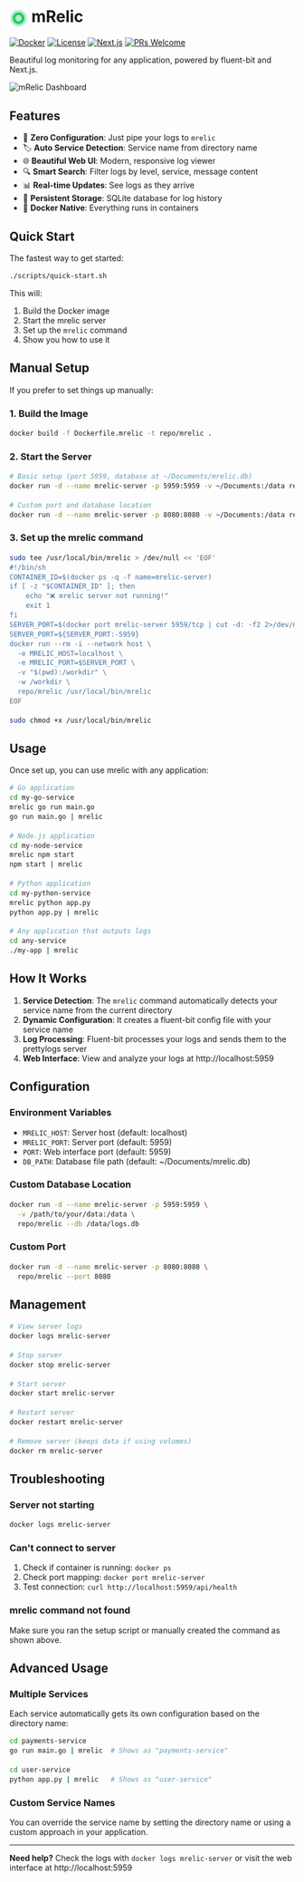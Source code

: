 # <img src="public/favicon.svg" width="32" height="32" style="vertical-align: middle"> mRelic

[![Docker](https://img.shields.io/badge/docker-ready-blue.svg)](https://www.docker.com/)
[![License](https://img.shields.io/badge/license-MIT-green.svg)](LICENSE)
[![Next.js](https://img.shields.io/badge/next.js-14.0-black.svg)](https://nextjs.org)
[![PRs Welcome](https://img.shields.io/badge/PRs-welcome-brightgreen.svg)](http://makeapullrequest.com)

Beautiful log monitoring for any application, powered by fluent-bit and Next.js.

![mRelic Dashboard](https://github.com/user-attachments/assets/271644cc-5e8b-404e-8d8f-a51c577b902f)

## Features

- 🚀 **Zero Configuration**: Just pipe your logs to `mrelic`
- 🏷️ **Auto Service Detection**: Service name from directory name
- 🌐 **Beautiful Web UI**: Modern, responsive log viewer
- 🔍 **Smart Search**: Filter logs by level, service, message content
- 📊 **Real-time Updates**: See logs as they arrive
- 💾 **Persistent Storage**: SQLite database for log history
- 🐳 **Docker Native**: Everything runs in containers

## Quick Start

The fastest way to get started:

```bash
./scripts/quick-start.sh
```

This will:
1. Build the Docker image
2. Start the mrelic server
3. Set up the `mrelic` command
4. Show you how to use it

## Manual Setup

If you prefer to set things up manually:

### 1. Build the Image
```bash
docker build -f Dockerfile.mrelic -t repo/mrelic .
```

### 2. Start the Server
```bash
# Basic setup (port 5959, database at ~/Documents/mrelic.db)
docker run -d --name mrelic-server -p 5959:5959 -v ~/Documents:/data repo/mrelic

# Custom port and database location
docker run -d --name mrelic-server -p 8080:8080 -v ~/Documents:/data repo/mrelic --port 8080 --db /data/custom.db
```

### 3. Set up the mrelic command
```bash
sudo tee /usr/local/bin/mrelic > /dev/null << 'EOF'
#!/bin/sh
CONTAINER_ID=$(docker ps -q -f name=mrelic-server)
if [ -z "$CONTAINER_ID" ]; then
    echo "❌ mrelic server not running!"
    exit 1
fi
SERVER_PORT=$(docker port mrelic-server 5959/tcp | cut -d: -f2 2>/dev/null)
SERVER_PORT=${SERVER_PORT:-5959}
docker run --rm -i --network host \
  -e MRELIC_HOST=localhost \
  -e MRELIC_PORT=$SERVER_PORT \
  -v "$(pwd):/workdir" \
  -w /workdir \
  repo/mrelic /usr/local/bin/mrelic
EOF

sudo chmod +x /usr/local/bin/mrelic
```

## Usage

Once set up, you can use mrelic with any application:

```bash
# Go application
cd my-go-service
mrelic go run main.go
go run main.go | mrelic

# Node.js application
cd my-node-service  
mrelic npm start
npm start | mrelic

# Python application
cd my-python-service
mrelic python app.py
python app.py | mrelic

# Any application that outputs logs
cd any-service
./my-app | mrelic
```

## How It Works

1. **Service Detection**: The `mrelic` command automatically detects your service name from the current directory
2. **Dynamic Configuration**: It creates a fluent-bit config file with your service name
3. **Log Processing**: Fluent-bit processes your logs and sends them to the prettylogs server
4. **Web Interface**: View and analyze your logs at http://localhost:5959

## Configuration

### Environment Variables

- `MRELIC_HOST`: Server host (default: localhost)
- `MRELIC_PORT`: Server port (default: 5959)
- `PORT`: Web interface port (default: 5959)
- `DB_PATH`: Database file path (default: ~/Documents/mrelic.db)

### Custom Database Location

```bash
docker run -d --name mrelic-server -p 5959:5959 \
  -v /path/to/your/data:/data \
  repo/mrelic --db /data/logs.db
```

### Custom Port

```bash
docker run -d --name mrelic-server -p 8080:8080 \
  repo/mrelic --port 8080
```

## Management

```bash
# View server logs
docker logs mrelic-server

# Stop server
docker stop mrelic-server

# Start server
docker start mrelic-server

# Restart server
docker restart mrelic-server

# Remove server (keeps data if using volumes)
docker rm mrelic-server
```

## Troubleshooting

### Server not starting
```bash
docker logs mrelic-server
```

### Can't connect to server
1. Check if container is running: `docker ps`
2. Check port mapping: `docker port mrelic-server`
3. Test connection: `curl http://localhost:5959/api/health`

### mrelic command not found
Make sure you ran the setup script or manually created the command as shown above.

## Advanced Usage

### Multiple Services
Each service automatically gets its own configuration based on the directory name:

```bash
cd payments-service
go run main.go | mrelic  # Shows as "payments-service"

cd user-service  
python app.py | mrelic   # Shows as "user-service"
```

### Custom Service Names
You can override the service name by setting the directory name or using a custom approach in your application.

---

**Need help?** Check the logs with `docker logs mrelic-server` or visit the web interface at http://localhost:5959
